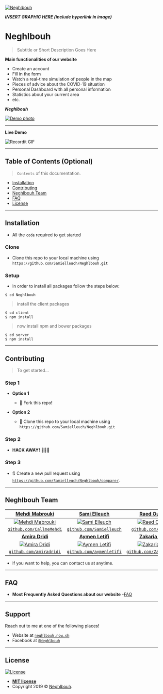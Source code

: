 <a href="https://neghlbouh.now.sh/"><img src="https://i.imgur.com/s4ciMw7.png" title="Neghlbouh" alt="Neghlbouh"></a>

<!-- [![FVCproductions](https://avatars1.githubusercontent.com/u/4284691?v=3&s=200)](http://fvcproductions.com) -->

***INSERT GRAPHIC HERE (include hyperlink in image)***

# Neghlbouh

> Subtitle or Short Description Goes Here

**Main functionalities of our website**

- Create an account
- Fill in the form 
- Watch a real-time simulation of people in the map
- Pieces of advice about the COVID-19 situation
- Personal Dashboard with all personal information
- Statistics about your current area
- etc.



***Neghlbouh***

[![Demo photo](https://i.imgur.com/XpL7ABq.png)]()

---


**Live Demo**

![Recordit GIF](http://g.recordit.co/XilqtPwCJF.gif)


---

## Table of Contents (Optional)

> `Contents` of this documentation.

- [Installation](#installation)
- [Contributing](#contributing)
- [Neghlbouh Team](#team)
- [FAQ](#faq)
- [License](#license)


---

## Installation

- All the `code` required to get started

### Clone

- Clone this repo to your local machine using `https://github.com/Samielleuch/Neghlbouh.git`

### Setup

- In order to install all packages follow the steps below:

```shell
$ cd Neghlbouh
```

> install the client packages

```shell
$ cd client
$ npm install
```

> now install npm and bower packages

```shell
$ cd server
$ npm install
```



---

## Contributing

> To get started...

### Step 1

- **Option 1**
    - 🍴 Fork this repo!

- **Option 2**
    - 👯 Clone this repo to your local machine using `https://github.com/Samielleuch/Neghlbouh.git`

### Step 2

- **HACK AWAY!** 🔨🔨🔨

### Step 3

- 🔃 Create a new pull request using <a href="https://github.com/Samielleuch/Neghlbouh/compare/" target="_blank">`https://github.com/Samielleuch/Neghlbouh/compare/`</a>.

---

## Neghlbouh Team


| <a href="https://github.com/CallmeMehdi" target="_blank">**Mehdi Mabrouki**</a> | <a href="http://fvcproductions.com" target="_blank">**Sami Elleuch**</a> | <a href="https://github.com/ouerf-man" target="_blank">**Raed Ouerfelli**</a> |
| :---: |:---:| :---:|
| [![Mehdi Mabrouki](https://avatars3.githubusercontent.com/u/47258917?&v=3&s=200)](https://github.com/CallmeMehdi)    | [![Sami Elleuch](https://avatars1.githubusercontent.com/u/45316444?v=3&s=200)](https://github.com/Samielleuch) | [![Raed Ouerfelli](https://avatars1.githubusercontent.com/u/38401226?v=3&s=200)](https://github.com/ouerf-man)  |
| <a href="https://github.com/CallmeMehdi" target="_blank">`github.com/CallmeMehdi`</a> | <a href="https://github.com/Samielleuch" target="_blank">`github.com/Samielleuch`</a> | <a href="https://github.com/ouerf-man" target="_blank">`github.com/ouerf-man`</a> |
| <a href="https://github.com/amiradridi" target="_blank">**Amira Dridi**</a> | <a href="https://github.com/aymenletifi" target="_blank">**Aymen Letifi**</a> | <a href="https://github.com/ZakariaNaaija" target="_blank">**Zakaria Naaija**</a> |
|[![Amira Dridi](https://avatars3.githubusercontent.com/u/24782374?v=3&s=200)](https://github.com/amiradridi)    | [![Aymen Letifi](https://avatars3.githubusercontent.com/u/46798492?v=3&s=200)](https://github.com/aymenletifi) | [![Zakaria Naaija](https://avatars0.githubusercontent.com/u/34416546?v=3&s=200)](https://github.com/ZakariaNaaija)  |
 <a href="https://github.com/amiradridi" target="_blank">`github.com/amiradridi`</a> | <a href="https://github.com/aymenletifi" target="_blank">`github.com/aymenletifi`</a> | <a href="https://github.com/ZakariaNaaija" target="_blank">`github.com/ZakariaNaaija`</a> |








- If you want to help, you can contact us at anytime.


---

## FAQ

- **Most Frequently Asked Questions about our website**
    -<a href="https://neghlbouh.now.sh/FAQ" target="_blank">FAQ</a>

---

## Support

Reach out to me at one of the following places!

- Website at <a href="https://neghlbouh.now.sh" target="_blank">`neghlbouh.now.sh`</a>
- Facebook at <a href="https://www.facebook.com/Neghlbouh" target="_blank">`@Neghlbouh`</a>

---


## License

[![License](http://img.shields.io/:license-mit-blue.svg?style=flat-square)](http://badges.mit-license.org)

- **[MIT license](http://opensource.org/licenses/mit-license.php)**
- Copyright 2019 © <a href="https://neghlbouh.now.sh" target="_blank">Neghlbouh</a>.
